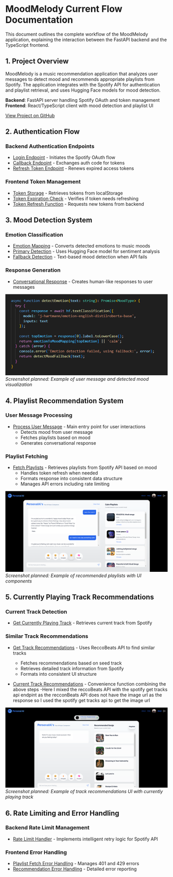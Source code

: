 # MoodMelody Current Flow Documentation

This document outlines the complete workflow of the MoodMelody application, explaining the interaction between the FastAPI backend and the TypeScript frontend.

## 1. Project Overview

MoodMelody is a music recommendation application that analyzes user messages to detect mood and recommends appropriate playlists from Spotify. The application integrates with the Spotify API for authentication and playlist retrieval, and uses Hugging Face models for mood detection.

**Backend**: FastAPI server handling Spotify OAuth and token management
**Frontend**: React/TypeScript client with mood detection and playlist UI

[View Project on GitHub](https://github.com/KaranSingh36752/MelodyAgent)

## 2. Authentication Flow

### Backend Authentication Endpoints

* [Login Endpoint](https://github.com/KaranSingh36752/MelodyAgent/blob/main/backend/main.py#L40-L50) - Initiates the Spotify OAuth flow
* [Callback Endpoint](https://github.com/KaranSingh36752/MelodyAgent/blob/main/backend/main.py#L52-L92) - Exchanges auth code for tokens
* [Refresh Token Endpoint](https://github.com/KaranSingh36752/MelodyAgent/blob/main/backend/main.py#L94-L121) - Renews expired access tokens

### Frontend Token Management

* [Token Storage](https://github.com/KaranSingh36752/MelodyAgent/blob/main/src/services/musicService.ts#L25-L30) - Retrieves tokens from localStorage
* [Token Expiration Check](https://github.com/KaranSingh36752/MelodyAgent/blob/main/src/services/musicService.ts#L32-L35) - Verifies if token needs refreshing
* [Token Refresh Function](https://github.com/KaranSingh36752/MelodyAgent/blob/main/src/services/musicService.ts#L37-L52) - Requests new tokens from backend


## 3. Mood Detection System

### Emotion Classification

* [Emotion Mapping](https://github.com/KaranSingh36752/MelodyAgent/blob/main/src/services/musicService.ts#L13-L24) - Converts detected emotions to music moods
* [Primary Detection](https://github.com/KaranSingh36752/MelodyAgent/blob/main/src/services/musicService.ts#L125-L137) - Uses Hugging Face model for sentiment analysis
* [Fallback Detection](https://github.com/KaranSingh36752/MelodyAgent/blob/main/src/services/musicService.ts#L140-L157) - Text-based mood detection when API fails

### Response Generation

* [Conversational Response](https://github.com/KaranSingh36752/MelodyAgent/blob/main/src/services/musicService.ts#L159-L189) - Creates human-like responses to user messages

![Mood Detection Example](assets/Screenshot%202025-04-03%20005104.png)
*Screenshot planned: Example of user message and detected mood visualization*

## 4. Playlist Recommendation System

### User Message Processing

* [Process User Message](https://github.com/KaranSingh36752/MelodyAgent/blob/main/src/services/musicService.ts#L191-L212) - Main entry point for user interactions
  - Detects mood from user message
  - Fetches playlists based on mood
  - Generates conversational response

### Playlist Fetching 

* [Fetch Playlists](https://github.com/KaranSingh36752/MelodyAgent/blob/main/src/services/musicService.ts#L54-L97) - Retrieves playlists from Spotify API based on mood
  - Handles token refresh when needed
  - Formats response into consistent data structure
  - Manages API errors including rate limiting

![Playlist Recommendations](assets/convo.png)
*Screenshot planned: Example of recommended playlists with UI components*

## 5. Currently Playing Track Recommendations

### Current Track Detection

* [Get Currently Playing Track](https://github.com/KaranSingh36752/MelodyAgent/blob/main/src/services/musicService.ts#L215-L231) - Retrieves current track from Spotify

### Similar Track Recommendations

* [Get Track Recommendations](https://github.com/KaranSingh36752/MelodyAgent/blob/main/src/services/musicService.ts#L234-L301) - Uses ReccoBeats API to find similar tracks
  - Fetches recommendations based on seed track
  - Retrieves detailed track information from Spotify
  - Formats into consistent UI structure

* [Current Track Recommendations](https://github.com/KaranSingh36752/MelodyAgent/blob/main/src/services/musicService.ts#L303-L307) - Convenience function combining the above steps
-Here I mixed the reccoBeats API with the spotify get tracks api endpint as the recconBeats API does not have the image url as the response so I used the spotify get tracks api to get the image url

![Track Recommendations](assets/recommend.png)
*Screenshot planned: Example of track recommendations UI with currently playing track*

## 6. Rate Limiting and Error Handling

### Backend Rate Limit Management

* [Rate Limit Handler](https://github.com/KaranSingh36752/MelodyAgent/blob/main/backend/main.py#L27-L48) - Implements intelligent retry logic for Spotify API

### Frontend Error Handling

* [Playlist Fetch Error Handling](https://github.com/KaranSingh36752/MelodyAgent/blob/main/src/services/musicService.ts#L85-L96) - Manages 401 and 429 errors
* [Recommendation Error Handling](https://github.com/KaranSingh36752/MelodyAgent/blob/main/src/services/musicService.ts#L294-L301) - Detailed error reporting

